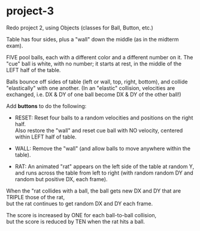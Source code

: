 # project-3
Redo project 2, using Objects (classes for Ball, Button, etc.)

Table has four sides, plus a "wall" down the middle (as in the midterm exam).

FIVE pool balls, each with a different color and a different number on it.
The "cue" ball is white, with no number; it starts at rest, in the middle of the LEFT half of the table.

Balls bounce off sides of table (left or wall, top, right, bottom), and collide "elastically" with one another.
(In an "elastic" collision, velocities are exchanged, i.e. DX & DY of one ball become DX & DY of the other ball!)  

Add **buttons** to do the following:
  - RESET:  Reset four balls to a random velocities and positions on the right half.  
  Also restore the "wall" and reset cue ball with NO velocity, centered within LEFT half of table.

  - WALL:  Remove the "wall" (and allow balls to move anywhere within the table).
  
  - RAT:   An animated "rat" appears on the left side of the table at random Y,
  and runs across the table from left to right (with random random DY and random but positive DX, each frame).  


When the "rat collides with a ball, the ball gets new DX and DY that are TRIPLE those of the rat,  
but the rat continues to get random DX and DY each frame.

The score is increased by ONE for each ball-to-ball collision,  
but the score is reduced by TEN when the rat hits a ball.


